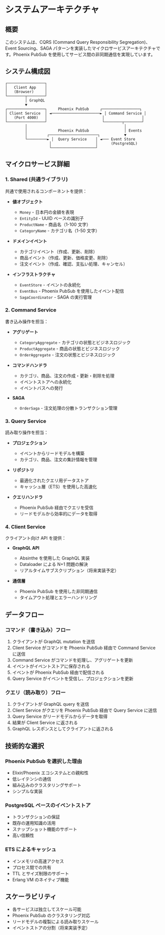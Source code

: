 # システムアーキテクチャ

## 概要

このシステムは、CQRS (Command Query Responsibility Segregation)、Event Sourcing、SAGA パターンを実装したマイクロサービスアーキテクチャです。Phoenix PubSub を使用してサービス間の非同期通信を実現しています。

## システム構成図

```
┌─────────────────┐
│   Client App    │
│   (Browser)     │
└────────┬────────┘
         │ GraphQL
         ▼
┌─────────────────┐     Phoenix PubSub     ┌─────────────────┐
│ Client Service  │ ◄──────────────────────► │ Command Service │
│   (Port 4000)   │                         │                 │
└─────────────────┘                         └────────┬────────┘
         │                                            │
         │              Phoenix PubSub                │ Events
         │         ┌──────────────────────┐           ▼
         └─────────► │  Query Service    │ ◄─── Event Store
                    │                    │      (PostgreSQL)
                    └────────────────────┘
```

## マイクロサービス詳細

### 1. Shared (共通ライブラリ)

共通で使用されるコンポーネントを提供：

- **値オブジェクト**

  - `Money` - 日本円の金額を表現
  - `EntityId` - UUID ベースの識別子
  - `ProductName` - 商品名（1-100 文字）
  - `CategoryName` - カテゴリ名（1-50 文字）

- **ドメインイベント**

  - カテゴリイベント（作成、更新、削除）
  - 商品イベント（作成、更新、価格変更、削除）
  - 注文イベント（作成、確認、支払い処理、キャンセル）

- **インフラストラクチャ**
  - `EventStore` - イベントの永続化
  - `EventBus` - Phoenix PubSub を使用したイベント配信
  - `SagaCoordinator` - SAGA の実行管理

### 2. Command Service

書き込み操作を担当：

- **アグリゲート**

  - `CategoryAggregate` - カテゴリの状態とビジネスロジック
  - `ProductAggregate` - 商品の状態とビジネスロジック
  - `OrderAggregate` - 注文の状態とビジネスロジック

- **コマンドハンドラ**

  - カテゴリ、商品、注文の作成・更新・削除を処理
  - イベントストアへの永続化
  - イベントバスへの発行

- **SAGA**
  - `OrderSaga` - 注文処理の分散トランザクション管理

### 3. Query Service

読み取り操作を担当：

- **プロジェクション**

  - イベントからリードモデルを構築
  - カテゴリ、商品、注文の集計情報を管理

- **リポジトリ**

  - 最適化されたクエリ用データストア
  - キャッシュ層（ETS）を使用した高速化

- **クエリハンドラ**
  - Phoenix PubSub 経由でクエリを受信
  - リードモデルから効率的にデータを取得

### 4. Client Service

クライアント向け API を提供：

- **GraphQL API**

  - Absinthe を使用した GraphQL 実装
  - Dataloader による N+1 問題の解決
  - リアルタイムサブスクリプション（将来実装予定）

- **通信層**
  - Phoenix PubSub を使用した非同期通信
  - タイムアウト処理とエラーハンドリング

## データフロー

### コマンド（書き込み）フロー

1. クライアントが GraphQL mutation を送信
2. Client Service がコマンドを Phoenix PubSub 経由で Command Service に送信
3. Command Service がコマンドを処理し、アグリゲートを更新
4. イベントがイベントストアに保存される
5. イベントが Phoenix PubSub 経由で配信される
6. Query Service がイベントを受信し、プロジェクションを更新

### クエリ（読み取り）フロー

1. クライアントが GraphQL query を送信
2. Client Service がクエリを Phoenix PubSub 経由で Query Service に送信
3. Query Service がリードモデルからデータを取得
4. 結果が Client Service に返される
5. GraphQL レスポンスとしてクライアントに返される

## 技術的な選択

### Phoenix PubSub を選択した理由

- Elixir/Phoenix エコシステムとの親和性
- 低レイテンシの通信
- 組み込みのクラスタリングサポート
- シンプルな実装

### PostgreSQL ベースのイベントストア

- トランザクションの保証
- 既存の運用知識の活用
- スナップショット機能のサポート
- 高い信頼性

### ETS によるキャッシュ

- インメモリの高速アクセス
- プロセス間での共有
- TTL とサイズ制限のサポート
- Erlang VM のネイティブ機能

## スケーラビリティ

- 各サービスは独立してスケール可能
- Phoenix PubSub のクラスタリング対応
- リードモデルの複製による読み取りスケール
- イベントストアの分割（将来実装予定）
